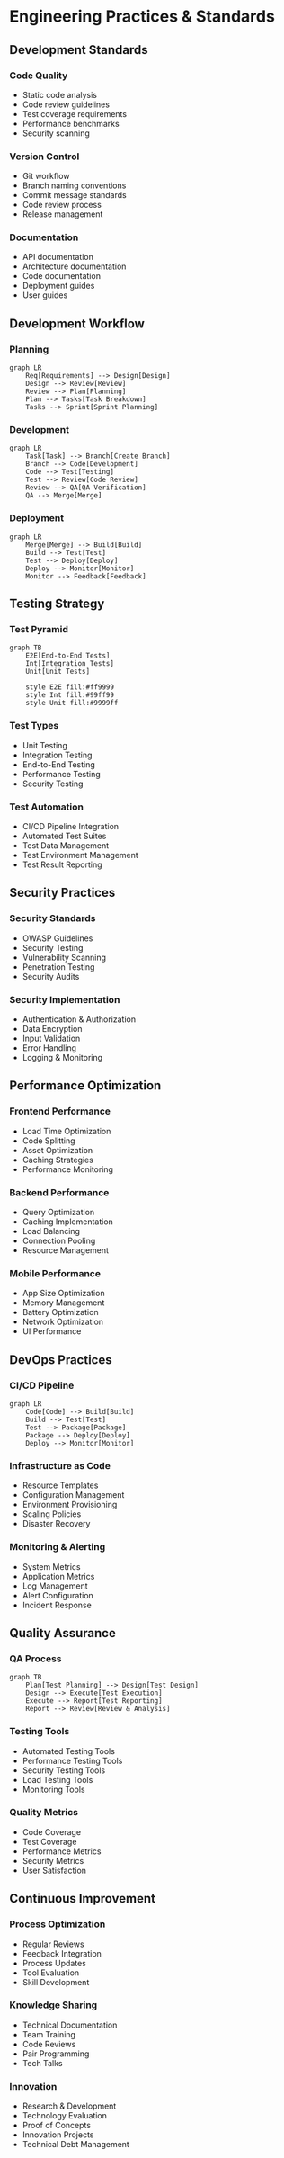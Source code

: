 # Engineering Practices & Standards

## Development Standards

### Code Quality
- Static code analysis
- Code review guidelines
- Test coverage requirements
- Performance benchmarks
- Security scanning

### Version Control
- Git workflow
- Branch naming conventions
- Commit message standards
- Code review process
- Release management

### Documentation
- API documentation
- Architecture documentation
- Code documentation
- Deployment guides
- User guides

## Development Workflow

### Planning
```mermaid
graph LR
    Req[Requirements] --> Design[Design]
    Design --> Review[Review]
    Review --> Plan[Planning]
    Plan --> Tasks[Task Breakdown]
    Tasks --> Sprint[Sprint Planning]
```

### Development
```mermaid
graph LR
    Task[Task] --> Branch[Create Branch]
    Branch --> Code[Development]
    Code --> Test[Testing]
    Test --> Review[Code Review]
    Review --> QA[QA Verification]
    QA --> Merge[Merge]
```

### Deployment
```mermaid
graph LR
    Merge[Merge] --> Build[Build]
    Build --> Test[Test]
    Test --> Deploy[Deploy]
    Deploy --> Monitor[Monitor]
    Monitor --> Feedback[Feedback]
```

## Testing Strategy

### Test Pyramid
```mermaid
graph TB
    E2E[End-to-End Tests]
    Int[Integration Tests]
    Unit[Unit Tests]

    style E2E fill:#ff9999
    style Int fill:#99ff99
    style Unit fill:#9999ff
```

### Test Types
- Unit Testing
- Integration Testing
- End-to-End Testing
- Performance Testing
- Security Testing

### Test Automation
- CI/CD Pipeline Integration
- Automated Test Suites
- Test Data Management
- Test Environment Management
- Test Result Reporting

## Security Practices

### Security Standards
- OWASP Guidelines
- Security Testing
- Vulnerability Scanning
- Penetration Testing
- Security Audits

### Security Implementation
- Authentication & Authorization
- Data Encryption
- Input Validation
- Error Handling
- Logging & Monitoring

## Performance Optimization

### Frontend Performance
- Load Time Optimization
- Code Splitting
- Asset Optimization
- Caching Strategies
- Performance Monitoring

### Backend Performance
- Query Optimization
- Caching Implementation
- Load Balancing
- Connection Pooling
- Resource Management

### Mobile Performance
- App Size Optimization
- Memory Management
- Battery Optimization
- Network Optimization
- UI Performance

## DevOps Practices

### CI/CD Pipeline
```mermaid
graph LR
    Code[Code] --> Build[Build]
    Build --> Test[Test]
    Test --> Package[Package]
    Package --> Deploy[Deploy]
    Deploy --> Monitor[Monitor]
```

### Infrastructure as Code
- Resource Templates
- Configuration Management
- Environment Provisioning
- Scaling Policies
- Disaster Recovery

### Monitoring & Alerting
- System Metrics
- Application Metrics
- Log Management
- Alert Configuration
- Incident Response

## Quality Assurance

### QA Process
```mermaid
graph TB
    Plan[Test Planning] --> Design[Test Design]
    Design --> Execute[Test Execution]
    Execute --> Report[Test Reporting]
    Report --> Review[Review & Analysis]
```

### Testing Tools
- Automated Testing Tools
- Performance Testing Tools
- Security Testing Tools
- Load Testing Tools
- Monitoring Tools

### Quality Metrics
- Code Coverage
- Test Coverage
- Performance Metrics
- Security Metrics
- User Satisfaction

## Continuous Improvement

### Process Optimization
- Regular Reviews
- Feedback Integration
- Process Updates
- Tool Evaluation
- Skill Development

### Knowledge Sharing
- Technical Documentation
- Team Training
- Code Reviews
- Pair Programming
- Tech Talks

### Innovation
- Research & Development
- Technology Evaluation
- Proof of Concepts
- Innovation Projects
- Technical Debt Management
